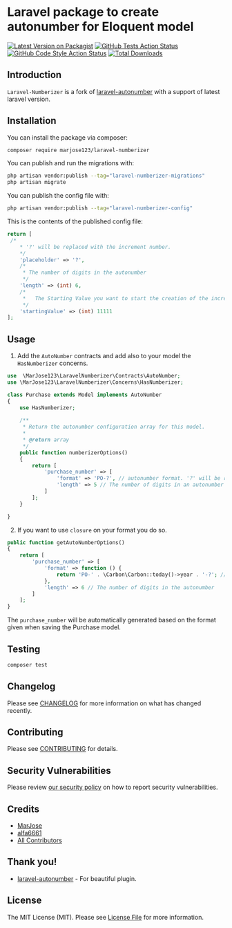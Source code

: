 # Laravel package to create autonumber for Eloquent model

[![Latest Version on Packagist](https://img.shields.io/packagist/v/marjose123/laravel-numberizer.svg?style=flat-square)](https://packagist.org/packages/marjose123/laravel-numberizer)
[![GitHub Tests Action Status](https://img.shields.io/github/actions/workflow/status/marjose123/laravel-numberizer/run-tests.yml?branch=main&label=tests&style=flat-square)](https://github.com/marjose123/laravel-numberizer/actions?query=workflow%3Arun-tests+branch%3Amain)
[![GitHub Code Style Action Status](https://img.shields.io/github/actions/workflow/status/marjose123/laravel-numberizer/fix-php-code-style-issues.yml?branch=main&label=code%20style&style=flat-square)](https://github.com/marjose123/laravel-numberizer/actions?query=workflow%3A"Fix+PHP+code+style+issues"+branch%3Amain)
[![Total Downloads](https://img.shields.io/packagist/dt/marjose123/laravel-numberizer.svg?style=flat-square)](https://packagist.org/packages/marjose123/laravel-numberizer)

## Introduction

`Laravel-Numberizer` is a fork of [laravel-autonumber](https://github.com/alfa6661/laravel-autonumber) with a support of latest laravel version.

## Installation

You can install the package via composer:

```bash
composer require marjose123/laravel-numberizer
```

You can publish and run the migrations with:

```bash
php artisan vendor:publish --tag="laravel-numberizer-migrations"
php artisan migrate
```

You can publish the config file with:

```bash
php artisan vendor:publish --tag="laravel-numberizer-config"
```

This is the contents of the published config file:

```php
return [
 /*
    * '?' will be replaced with the increment number.
    */
    'placeholder' => '?',
    /*
     * The number of digits in the autonumber
     */
    'length' => (int) 6,
    /*
     *   The Starting Value you want to start the creation of the incremental number
     */
    'startingValue' => (int) 11111
];
```


## Usage

1. Add the `AutoNumber` contracts and add also to your model the `HasNumberizer` concerns.

```php
use  \MarJose123\LaravelNumberizer\Contracts\AutoNumber;
use \MarJose123\LaravelNumberizer\Concerns\HasNumberizer;

class Purchase extends Model implements AutoNumber
{
    use HasNumberizer;
    
    /**
     * Return the autonumber configuration array for this model.
     *
     * @return array
     */
    public function numberizerOptions()
    {
        return [
            'purchase_number' => [
                'format' => 'PO-?', // autonumber format. '?' will be replaced with the generated number.
                'length' => 5 // The number of digits in an autonumber
            ]
        ];
    }

}
```

2. If you want to use `closure` on your format you do so.
```php
public function getAutoNumberOptions()
{
    return [
        'purchase_number' => [
            'format' => function () {
                return 'PO-' . \Carbon\Carbon::today()->year . '-?'; // autonumber format. '?' will be replaced with the generated number.
            },
            'length' => 6 // The number of digits in the autonumber
        ]
    ];
}

```

The `purchase_number` will be automatically generated based on the format given when saving the Purchase model.


## Testing

```bash
composer test
```

## Changelog

Please see [CHANGELOG](CHANGELOG.md) for more information on what has changed recently.

## Contributing

Please see [CONTRIBUTING](CONTRIBUTING.md) for details.

## Security Vulnerabilities

Please review [our security policy](../../security/policy) on how to report security vulnerabilities.

## Credits

- [MarJose](https://github.com/MarJose123)
- [alfa6661](https://github.com/alfa6661)
- [All Contributors](../../contributors)

## Thank you!

- [laravel-autonumber](https://github.com/alfa6661/laravel-autonumber) - For beautiful plugin.

## License

The MIT License (MIT). Please see [License File](LICENSE.md) for more information.
